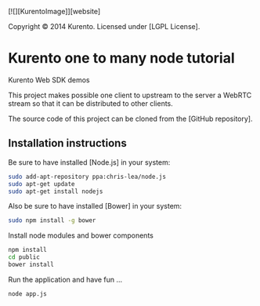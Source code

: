 [![][KurentoImage]][website]

Copyright © 2014 Kurento. Licensed under [LGPL License].

Kurento one to many node tutorial
============
Kurento Web SDK demos

This project makes possible one client to upstream to the server a WebRTC stream so that it can be distributed to other clients.

The source code of this project can be cloned from the [GitHub repository].

Installation instructions
-------------------------

Be sure to have installed [Node.js] in your system:

```bash
sudo add-apt-repository ppa:chris-lea/node.js
sudo apt-get update
sudo apt-get install nodejs
```
Also be sure to have installed [Bower] in your system:

```bash
sudo npm install -g bower
```

Install node modules and bower components

```bash
npm install
cd public
bower install
```

Run the application and have fun ...

```bash
node app.js
```